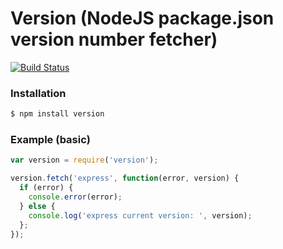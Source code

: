 
# Version (NodeJS package.json version number fetcher)

[![Build Status](https://secure.travis-ci.org/edwardhotchkiss/version.png)](http://travis-ci.org/edwardhotchkiss/version)

### Installation

```bash
$ npm install version
```

### Example (basic)

```javascript
var version = require('version');

version.fetch('express', function(error, version) {
  if (error) {
    console.error(error);
  } else {
    console.log('express current version: ', version);
  };
});
```